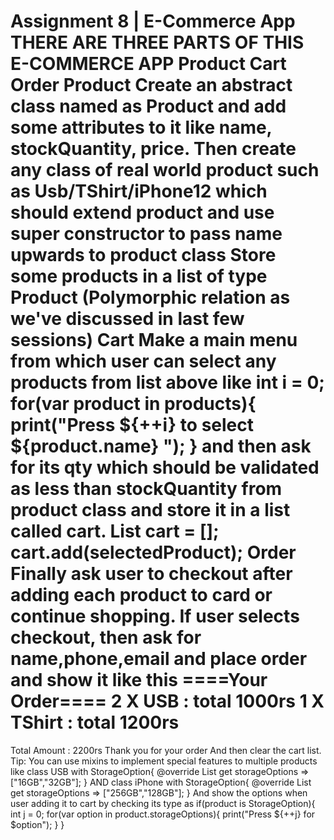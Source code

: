 Assignment 8 | E-Commerce App
THERE ARE THREE PARTS OF THIS E-COMMERCE APP
Product
Cart
Order
Product
Create an abstract class named as Product and add some attributes to it like name, stockQuantity, price.
Then create any class of real world product such as Usb/TShirt/iPhone12 which should extend product and use super constructor to pass name upwards to product class
Store some products in a list of type Product (Polymorphic relation as we've discussed in last few sessions)
Cart
Make a main menu from which user can select any products from list above like
int i = 0;
for(var product in products){
print("Press ${++i} to select ${product.name} ");
}
and then ask for its qty which should be validated as less than stockQuantity from product class and store it in a list called cart.
List<Product> cart = [];
cart.add(selectedProduct);
Order
Finally ask user to checkout after adding each product to card or continue shopping. If user selects checkout, then ask for name,phone,email and place order and show it like this
====Your Order====
2 X USB : total 1000rs
1 X TShirt : total 1200rs
=====
Total Amount : 2200rs
Thank you for your order
And then clear the cart list.
Tip: You can use mixins to implement special features to multiple products like
class USB with StorageOption{
@override
List<String> get storageOptions => ["16GB","32GB"];
}
AND
class iPhone with StorageOption{
@override
List<String> get storageOptions => ["256GB","128GB"];
}
And show the options when user adding it to cart by checking its type as
if(product is StorageOption){
int j = 0;
for(var option in product.storageOptions){
print("Press ${++j} for $option");
}
}